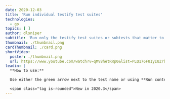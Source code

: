 ```yaml
---
date: 2020-12-03
title: 'Run individual testify test suites'
technologies:
  - go
topics: [ ]
author: dlsniper
subtitle: 'Run only the testify test suites or subtests that matter to you'
thumbnail: ./thumbnail.png
cardThumbnail: ./card.png
shortVideo:
  poster: ./thumbnail.png
  url: https://www.youtube.com/watch?v=qMV8hetRRp0&list=PLQ176FUIyIUZrbrlz4AY1V8VzBJKZyVlW&index=111
leadin: |
  **How to use:**

  Use either the green arrow next to the test name or using **Run context configuration** via _Ctrl + Shift + F10 on Windows/Linux_ or _^ + ⇧ + F10 on macOS_.

  <span class="tag is-rounded">New in 2020.3</span>
---
```


